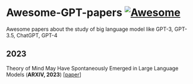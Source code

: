 # Awesome-GPT-papers [![Awesome](https://awesome.re/badge.svg)](https://awesome.re)

Awesome papers about the study of big language model like GPT-3, GPT-3.5, ChatGPT, GPT-4

## 2023

Theory of Mind May Have Spontaneously Emerged in Large Language Models (**ARXIV, 2023**) [[paper](https://arxiv.org/ftp/arxiv/papers/2302/2302.02083.pdf)]
